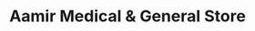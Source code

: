 ---
title: "Aamir Medical & General Store"
url: /karachi/aamir-medical-and-general-store/
shop: general
---